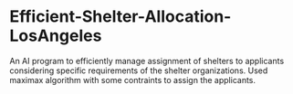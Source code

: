 # Efficient-Shelter-Allocation-LosAngeles
An AI program to efficiently manage assignment of shelters to applicants considering specific requirements of the shelter organizations. Used maximax algorithm with some contraints to assign the applicants.
